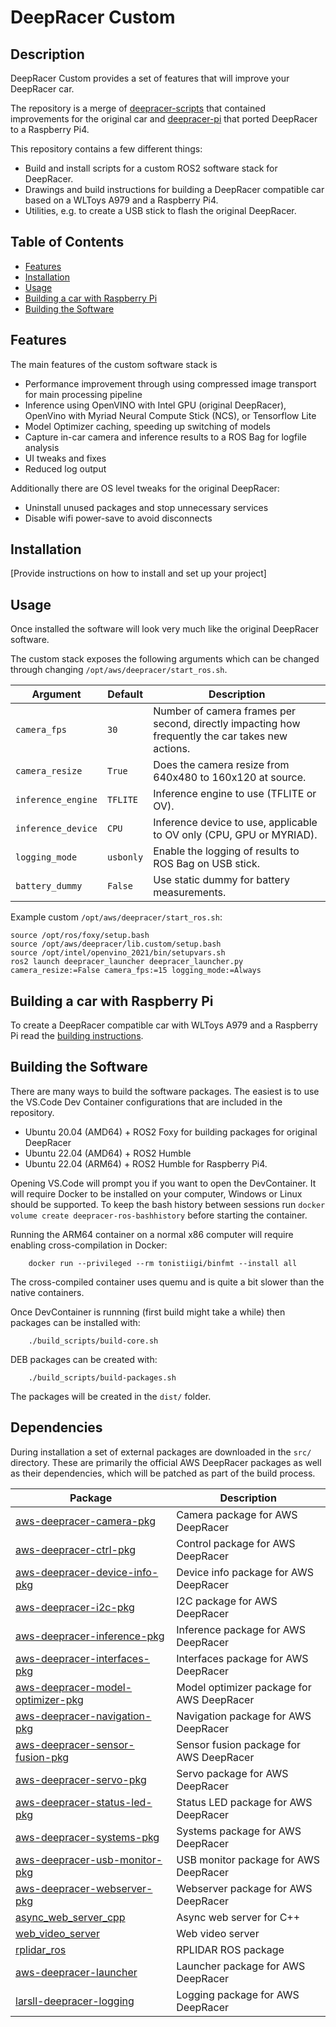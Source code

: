 # DeepRacer Custom

## Description

DeepRacer Custom provides a set of features that will improve your DeepRacer car.

The repository is a merge of [deepracer-scripts](https://github.com/davidfsmith/deepracer-scripts) that contained improvements for the original car and [deepracer-pi](https://github.com/larsll/deepracer-pi) that ported DeepRacer to a Raspberry Pi4.

This repository contains a few different things:
 - Build and install scripts for a custom ROS2 software stack for DeepRacer.
 - Drawings and build instructions for building a DeepRacer compatible car based on a WLToys A979 and a Raspberry Pi4.
 - Utilities, e.g. to create a USB stick to flash the original DeepRacer.

## Table of Contents

- [Features](#features)
- [Installation](#installation)
- [Usage](#usage)
- [Building a car with Raspberry Pi](#building-a-car-with-raspberry-pi)
- [Building the Software](#building-the-software)

## Features

The main features of the custom software stack is
- Performance improvement through using compressed image transport for main processing pipeline
- Inference using OpenVINO with Intel GPU (original DeepRacer), OpenVino with Myriad Neural Compute Stick (NCS), or Tensorflow Lite
- Model Optimizer caching, speeding up switching of models
- Capture in-car camera and inference results to a ROS Bag for logfile analysis
- UI tweaks and fixes
- Reduced log output

Additionally there are OS level tweaks for the original DeepRacer:
 - Uninstall unused packages and stop unnecessary services
 - Disable wifi power-save to avoid disconnects

## Installation

[Provide instructions on how to install and set up your project]

## Usage

Once installed the software will look very much like the original DeepRacer software.

The custom stack exposes the following arguments which can be changed through changing `/opt/aws/deepracer/start_ros.sh`.

| Argument | Default | Description | 
| -------- | ------- | ----------- |
| `camera_fps` | `30` | Number of camera frames per second, directly impacting how frequently the car takes new actions. |
| `camera_resize` | `True` | Does the camera resize from 640x480 to 160x120 at source. | 
| `inference_engine` | `TFLITE` | Inference engine to use (TFLITE or OV). |
| `inference_device` | `CPU` | Inference device to use, applicable to OV only (CPU, GPU or MYRIAD). |
| `logging_mode` | `usbonly` | Enable the logging of results to ROS Bag on USB stick. |
| `battery_dummy` | `False` | Use static dummy for battery measurements. |

Example custom `/opt/aws/deepracer/start_ros.sh`:
    
    source /opt/ros/foxy/setup.bash
    source /opt/aws/deepracer/lib.custom/setup.bash
    source /opt/intel/openvino_2021/bin/setupvars.sh
    ros2 launch deepracer_launcher deepracer_launcher.py camera_resize:=False camera_fps:=15 logging_mode:=Always

## Building a car with Raspberry Pi

To create a DeepRacer compatible car with WLToys A979 and a Raspberry Pi read the [building instructions](docs/raspberry_pi.md).

## Building the Software

There are many ways to build the software packages. The easiest is to use the VS.Code Dev Container configurations that are included in the repository. 

- Ubuntu 20.04 (AMD64) + ROS2 Foxy for building packages for original DeepRacer
- Ubuntu 22.04 (AMD64) + ROS2 Humble
- Ubuntu 22.04 (ARM64) + ROS2 Humble for Raspberry Pi4.

Opening VS.Code will prompt you if you want to open the DevContainer. It will require Docker to be installed on your computer, Windows or Linux should be supported. To keep the bash history between sessions run `docker volume create deepracer-ros-bashhistory` before starting the container.

Running the ARM64 container on a normal x86 computer will require enabling cross-compilation in Docker:

        docker run --privileged --rm tonistiigi/binfmt --install all

The cross-compiled container uses quemu and is quite a bit slower than the native containers.

Once DevContainer is runnning (first build might take a while) then packages can be installed with:

        ./build_scripts/build-core.sh

DEB packages can be created with:

        ./build_scripts/build-packages.sh

The packages will be created in the `dist/` folder.

## Dependencies

During installation a set of external packages are downloaded in the `src/` directory. These are primarily the official AWS DeepRacer packages as well as their dependencies, which will be patched as part of the build process.

| Package | Description |
|---------|-------------|
| [aws-deepracer-camera-pkg](https://github.com/aws-deepracer/aws-deepracer-camera-pkg.git) | Camera package for AWS DeepRacer |
| [aws-deepracer-ctrl-pkg](https://github.com/aws-deepracer/aws-deepracer-ctrl-pkg.git) | Control package for AWS DeepRacer |
| [aws-deepracer-device-info-pkg](https://github.com/aws-deepracer/aws-deepracer-device-info-pkg.git) | Device info package for AWS DeepRacer |
| [aws-deepracer-i2c-pkg](https://github.com/aws-deepracer/aws-deepracer-i2c-pkg.git) | I2C package for AWS DeepRacer |
| [aws-deepracer-inference-pkg](https://github.com/aws-deepracer/aws-deepracer-inference-pkg.git) | Inference package for AWS DeepRacer |
| [aws-deepracer-interfaces-pkg](https://github.com/aws-deepracer/aws-deepracer-interfaces-pkg.git) | Interfaces package for AWS DeepRacer |
| [aws-deepracer-model-optimizer-pkg](https://github.com/aws-deepracer/aws-deepracer-model-optimizer-pkg.git) | Model optimizer package for AWS DeepRacer |
| [aws-deepracer-navigation-pkg](https://github.com/aws-deepracer/aws-deepracer-navigation-pkg.git) | Navigation package for AWS DeepRacer |
| [aws-deepracer-sensor-fusion-pkg](https://github.com/aws-deepracer/aws-deepracer-sensor-fusion-pkg.git) | Sensor fusion package for AWS DeepRacer |
| [aws-deepracer-servo-pkg](https://github.com/aws-deepracer/aws-deepracer-servo-pkg.git) | Servo package for AWS DeepRacer |
| [aws-deepracer-status-led-pkg](https://github.com/aws-deepracer/aws-deepracer-status-led-pkg.git) | Status LED package for AWS DeepRacer |
| [aws-deepracer-systems-pkg](https://github.com/aws-deepracer/aws-deepracer-systems-pkg.git) | Systems package for AWS DeepRacer |
| [aws-deepracer-usb-monitor-pkg](https://github.com/aws-deepracer/aws-deepracer-usb-monitor-pkg.git) | USB monitor package for AWS DeepRacer |
| [aws-deepracer-webserver-pkg](https://github.com/aws-deepracer/aws-deepracer-webserver-pkg.git) | Webserver package for AWS DeepRacer |
| [async_web_server_cpp](https://github.com/GT-RAIL/async_web_server_cpp.git) | Async web server for C++ |
| [web_video_server](https://github.com/RobotWebTools/web_video_server.git) | Web video server |
| [rplidar_ros](https://github.com/Slamtec/rplidar_ros.git) | RPLIDAR ROS package |
| [aws-deepracer-launcher](https://github.com/aws-deepracer/aws-deepracer-launcher.git) | Launcher package for AWS DeepRacer |
| [larsll-deepracer-logging](https://github.com/larsll/larsll-deepracer-logging.git) | Logging package for AWS DeepRacer |

